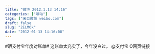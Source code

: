 ```yaml
---
title: "微博 2012.1.13 14:16"
categories: ["嘀咕"]
tags: ["来自微博 weibo.com"]
draft: false
slug: "2ELMOk"
date: "2012-01-13 14:16:00"
---
```


<p>#晒支付宝年度对账单# 这账单太充实了，今年没白过。 @支付宝  O网页链接 ​​​​</p>
